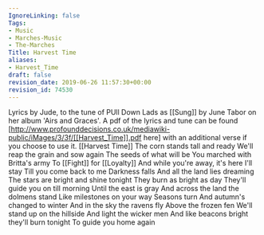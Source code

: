```yaml
---
IgnoreLinking: false
Tags:
- Music
- Marches-Music
- The-Marches
Title: Harvest Time
aliases:
- Harvest_Time
draft: false
revision_date: 2019-06-26 11:57:30+00:00
revision_id: 74530
---
```


Lyrics by Jude, to the tune of PUll Down Lads as [[Sung]] by June Tabor on her album 'Airs and Graces'.
A pdf of the lyrics and tune can be found [http://www.profounddecisions.co.uk/mediawiki-public/iMages/3/3f/[[Harvest_Time]].pdf here] with an additional verse if you choose to use it. 
[[Harvest Time]]
The corn stands tall and ready
We'll reap the grain and sow again
The seeds of what will be
You marched with Britta's army
To [[Fight]] for [[Loyalty]]
And while you're away, it's here I'll stay
Till you come back to me
Darkness falls
And all the land lies dreaming
The stars are bright and shine tonight
They burn as bright as day
They'll guide you on till morning
Until the east is gray
And across the land the dolmens stand
Like milestones on your way
Seasons turn
And autumn's changed to winter 
And in the sky the ravens fly 
Above the frozen fen
We'll stand up on the hillside
And light the wicker men
And like beacons bright they'll burn tonight
To guide you home again